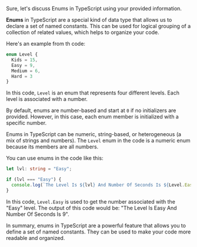 Sure, let's discuss Enums in TypeScript using your provided information.

**Enums** in TypeScript are a special kind of data type that allows us to declare a set of named constants. This can be used for logical grouping of a collection of related values, which helps to organize your code.

Here's an example from th code:

```typescript
enum Level {
  Kids = 15,
  Easy = 9,
  Medium = 6,
  Hard = 3
}
```

In this code, `Level` is an enum that represents four different levels. Each level is associated with a number.

By default, enums are number-based and start at `0` if no initializers are provided. However, in this case, each enum member is initialized with a specific number.

Enums in TypeScript can be numeric, string-based, or heterogeneous (a mix of strings and numbers). The `Level` enum in the code is a numeric enum because its members are all numbers.

You can use enums in the code like this:

```typescript
let lvl: string = "Easy";

if (lvl === "Easy") {
  console.log(`The Level Is ${lvl} And Number Of Seconds Is ${Level.Easy}`);
}
```

In this code, `Level.Easy` is used to get the number associated with the "Easy" level. The output of this code would be: "The Level Is Easy And Number Of Seconds Is 9".

In summary, enums in TypeScript are a powerful feature that allows you to define a set of named constants. They can be used to make your code more readable and organized.
